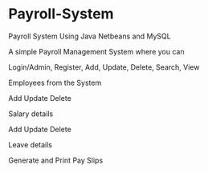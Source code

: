 # Payroll-System
Payroll System Using Java Netbeans and MySQL

A simple Payroll Management System where you can

Login/Admin, Register, Add, Update, Delete, Search, View

Employees from the System

Add Update Delete

Salary details

Add Update Delete

Leave details

Generate and Print Pay Slips

